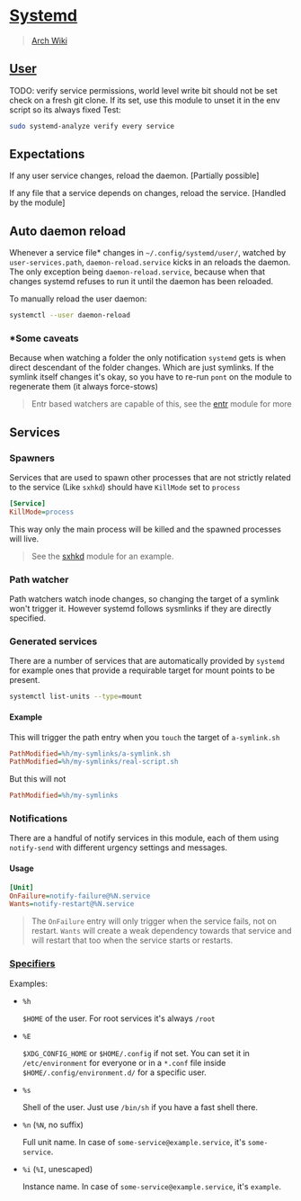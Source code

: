 # [Systemd](https://github.com/systemd/systemd)

> [Arch Wiki](https://wiki.archlinux.org/index.php/Systemd)

## [User](https://wiki.archlinux.org/index.php/Systemd/User)

TODO: verify service permissions, world level write bit should not be set
check on a fresh git clone. If its set, use this module to unset it in the
env script so its always fixed
Test:

```sh
sudo systemd-analyze verify every service
```

## Expectations

If any user service changes, reload the daemon. \[Partially possible]

If any file that a service depends on changes, reload the service. \[Handled
by the module]

## Auto daemon reload

Whenever a service file\* changes in `~/.config/systemd/user/`, watched by
`user-services.path`, `daemon-reload.service` kicks in an reloads the daemon.
The only exception being `daemon-reload.service`, because when that changes
systemd refuses to run it until the daemon has been reloaded.

To manually reload the user daemon:

```sh
systemctl --user daemon-reload
```

### \*Some caveats

Because when watching a folder the only notification `systemd` gets is when
direct descendant of the folder changes. Which are just symlinks. If the
symlink itself changes it's okay, so you have to re-run `pont` on the module
to regenerate them (it always force-stows)

> Entr based watchers are capable of this, see the [entr](../entr/) module
> for more

## Services

### Spawners

Services that are used to spawn other processes that are not strictly related
to the service (Like `sxhkd`) should have `KillMode` set to `process`

```ini
[Service]
KillMode=process
```

This way only the main process will be killed and the spawned processes will
live.

> See the [sxhkd](../sxhkd) module for an example.

### Path watcher

Path watchers watch inode changes, so changing the target of a symlink won't
trigger it. However systemd follows sysmlinks if they are directly specified.

### Generated services

There are a number of services that are automatically provided by `systemd`
for example ones that provide a requirable target for mount points to be
present.

```sh
systemctl list-units --type=mount
```

#### Example

This will trigger the path entry when you `touch` the target of `a-symlink.sh`

```ini
PathModified=%h/my-symlinks/a-symlink.sh
PathModified=%h/my-symlinks/real-script.sh
```

But this will not

```ini
PathModified=%h/my-symlinks
```

### Notifications

There are a handful of notify services in this module, each of them using
`notify-send` with different urgency settings and messages.

#### Usage

```ini
[Unit]
OnFailure=notify-failure@%N.service
Wants=notify-restart@%N.service
```

> The `OnFailure` entry will only trigger when the service fails, not on
> restart. `Wants` will create a weak dependency towards that service and will
> restart that too when the service starts or restarts.

### [Specifiers](https://www.freedesktop.org/software/systemd/man/systemd.unit.html#Specifiers)

Examples:

* `%h`

  `$HOME` of the user. For root services it's always `/root`

* `%E`

  `$XDG_CONFIG_HOME` or `$HOME/.config` if not set. You can set it in
  `/etc/environment` for everyone or in a `*.conf` file inside
  `$HOME/.config/environment.d/` for a specific user.

* `%s`

  Shell of the user. Just use `/bin/sh` if you have a fast shell there.

* `%n` (`%N`, no suffix)

  Full unit name. In case of `some-service@example.service`, it's
  `some-service`.

* `%i` (`%I`, unescaped)

  Instance name. In case of `some-service@example.service`, it's
  `example`.

